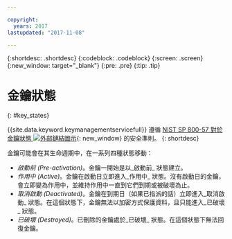 ```yaml
---

copyright:
  years: 2017
lastupdated: "2017-11-08"

---
```


{:shortdesc: .shortdesc}
{:codeblock: .codeblock}
{:screen: .screen}
{:new_window: target="_blank"}
{:pre: .pre}
{:tip: .tip}

# 金鑰狀態
{: #key_states}

{{site.data.keyword.keymanagementservicefull}} 遵循 [NIST SP 800-57 對於金鑰狀態 ![外部鏈結圖示](../../icons/launch-glyph.svg "外部鏈結圖示")](http://nvlpubs.nist.gov/nistpubs/SpecialPublications/NIST.SP.800-57pt1r4.pdf){: new_window} 的安全準則。
{: shortdesc}

金鑰可能會在其生命週期中，在一系列四種狀態移動：
- _啟動前 (Pre-activation)_。金鑰一開始是以_啟動前_ 狀態建立。
- _作用中 (Active)_。金鑰在啟動日立即進入_作用中_ 狀態。沒有啟動日的金鑰，會立即變為作用中，並維持作用中一直到它們到期或被破壞為止。
- _取消啟動 (Deactivated)_。金鑰在到期日（如果已指派的話）立即進入_取消啟動_ 狀態。在這個狀態下，金鑰無法以加密方式保護資料，且只能進入_已破壞_ 狀態。
- _已破壞 (Destroyed)_。已刪除的金鑰處於_已破壞_ 狀態。在這個狀態下無法回復金鑰。
